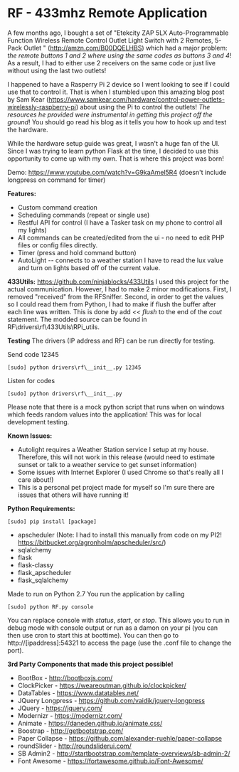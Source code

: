 # RF - 433mhz Remote Application

A few months ago, I bought a set of "Etekcity ZAP 5LX Auto-Programmable Function Wireless Remote Control Outlet Light Switch with 2 Remotes, 5-Pack Outlet " (http://amzn.com/B00DQELHBS) which had a major problem: *the remote buttons 1 and 2 where using the same codes as buttons 3 and 4*!  As a result, I had to either use 2 receivers on the same code or just live without using the last two outlets!

I happened to have a Rasperry Pi 2 device so I went looking to see if I could use that to control it.  That is when I stumbled upon this amazing blog post by Sam Kear (https://www.samkear.com/hardware/control-power-outlets-wirelessly-raspberry-pi) about using the Pi to control the outlets!  *The resources he provided were instrumental in getting this project off the ground*!  You should go read his blog as it tells you how to hook up and test the hardware.

While the hardware setup guide was great, I wasn't a huge fan of the UI.  Since I was trying to learn python Flask at the time, I decided to use this opportunity to come up with my own.  That is where this project was born!

Demo:  https://www.youtube.com/watch?v=G9kaAmel5R4 (doesn't include longpress on command for timer)

**Features:**
 - Custom command creation
 - Scheduling commands (repeat or single use)
 - Restful API for control (I have a Tasker task on my phone to control all my lights)
 - All commands can be created/edited from the ui - no need to edit PHP files or config files directly.
 - Timer (press and hold command button)
 - AutoLight -- connects to a weather station I have to read the lux value and turn on lights based off of the current value.

**433Utils:**
https://github.com/ninjablocks/433Utils
I used this project for the actual communication.  However, I had to make 2 minor modifications.  First, I removed "received" from the RFSniffer.  Second, in order to get the values so I could read them from Python, I had to make if flush the buffer after each line was written.  This is done by add *<< flush* to the end of the *cout* statement.  The modded source can be found in RF\drivers\rf\433Utils\RPi_utils.

**Testing**
The drivers (IP address and RF) can be run directly for testing.  

Send code 12345

    [sudo] python drivers\rf\__init__.py 12345

Listen for codes

    [sudo] python drivers\rf\__init__.py

Please note that there is a mock python script that runs when on windows which feeds random values into the application!  This was for local development testing.

**Known Issues:**
 - Autolight requires a Weather Station service I setup at my house.  Therefore, this will not work in this release (would need to estimate sunset or talk to a weather service to get sunset information)
 - Some issues with Internet Explorer (I used Chrome so that's really all I care about!)
 - This is a personal pet project made for myself so I'm sure there are issues that others will have running it!

**Python Requirements:**

    [sudo] pip install [package]

 - apscheduler (Note: I had to install this manually from code on my PI2! https://bitbucket.org/agronholm/apscheduler/src/)
 - sqlalchemy 
 - flask
 - flask-classy
 - flask_apscheduler
 - flask_sqlalchemy 

Made to run on Python 2.7  You run the application by calling

    [sudo] python RF.py console

You can replace console with *status*, *start*, or *stop*.  This allows you to run in debug mode with console output or run as a damon on your pi (you can then use cron to start this at boottime).  You can then go to http://[ipaddress]:54321 to access the page (use the .conf file to change the port).

**3rd Party Components that made this project possible!**
 - BootBox - http://bootboxjs.com/
 - ClockPicker - https://weareoutman.github.io/clockpicker/
 - DataTables - https://www.datatables.net/
 - JQuery Longpress - https://github.com/vaidik/jquery-longpress
 - JQuery - https://jquery.com/
 - Modernizr - https://modernizr.com/
 - Animate - https://daneden.github.io/animate.css/
 - Boostrap - http://getbootstrap.com/
 - Paper Collapse - https://github.com/alexander-ruehle/paper-collapse
 - roundSlider - http://roundsliderui.com/
 - SB Admin2 - http://startbootstrap.com/template-overviews/sb-admin-2/
 - Font Awesome - https://fortawesome.github.io/Font-Awesome/
